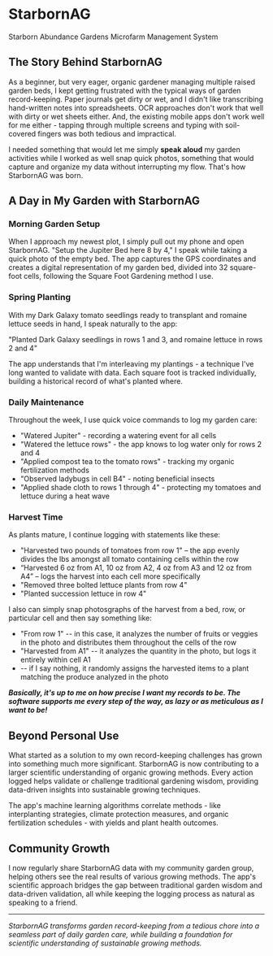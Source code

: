 # StarbornAG
Starborn Abundance Gardens Microfarm Management System

## The Story Behind StarbornAG

As a beginner, but very eager, organic gardener managing multiple raised garden beds, I kept getting frustrated with the typical ways of garden record-keeping. Paper journals get dirty or wet, and I didn't like transcribing hand-written notes into spreadsheets. OCR approaches don't work that well with dirty or wet sheets either. And, the existing mobile apps don't work well for me either - tapping through multiple screens and typing with soil-covered fingers was both tedious and impractical.

I needed something that would let me simply **speak aloud** my garden activities while I worked as well snap quick photos, something that would capture and organize my data without interrupting my flow. That's how StarbornAG was born.

## A Day in My Garden with StarbornAG

### Morning Garden Setup

When I approach my newest plot, I simply pull out my phone and open StarbornAG. "Setup the Jupiter Bed here 8 by 4," I speak while taking a quick photo of the empty bed. The app captures the GPS coordinates and creates a digital representation of my garden bed, divided into 32 square-foot cells, following the Square Foot Gardening method I use.

### Spring Planting

With my Dark Galaxy tomato seedlings ready to transplant and romaine lettuce seeds in hand, I speak naturally to the app:

"Planted Dark Galaxy seedlings in rows 1 and 3, and romaine lettuce in rows 2 and 4"

The app understands that I'm interleaving my plantings - a technique I've long wanted to validate with data. Each square foot is tracked individually, building a historical record of what's planted where.

### Daily Maintenance

Throughout the week, I use quick voice commands to log my garden care:

- "Watered Jupiter" - recording a watering event for all cells
- "Watered the lettuce rows" - the app knows to log water only for rows 2 and 4
- "Applied compost tea to the tomato rows" - tracking my organic fertilization methods
- "Observed ladybugs in cell B4" - noting beneficial insects
- "Applied shade cloth to rows 1 through 4" - protecting my tomatoes and lettuce during a heat wave

### Harvest Time

As plants mature, I continue logging with statements like these:

* "Harvested two pounds of tomatoes from row 1" – the app evenly divides the lbs amongst all tomato containing cells within the row
* “Harvested 6 oz from A1, 10 oz from A2, 4 oz from A3 and 12 oz from A4” – logs the harvest into each cell more specifically
* "Removed three bolted lettuce plants from row 4"
* "Planted succession lettuce in row 4"

I also can simply snap photosgraphs of the harvest from a bed, row, or particular cell and then say something like:

* "From row 1" -- in this case, it analyzes the number of fruits or veggies in the photo and distributes them throughout the cells of the row
* "Harvested from A1" -- it analyzes the quantity in the photo, but logs it entirely within cell A1
* <nothing> -- if I say nothing, it randomly assigns the harvested items to a plant matching the produce analyzed in the photo
  
_**Basically, it's up to me on how precise I want my records to be. The software supports me every step of the way, as lazy or as meticulous as I want to be!**_

## Beyond Personal Use

What started as a solution to my own record-keeping challenges has grown into something much more significant. StarbornAG is now contributing to a larger scientific understanding of organic growing methods. Every action logged helps validate or challenge traditional gardening wisdom, providing data-driven insights into sustainable growing techniques.

The app's machine learning algorithms correlate methods - like interplanting strategies, climate protection measures, and organic fertilization schedules - with yields and plant health outcomes.

## Community Growth

I now regularly share StarbornAG data with my community garden group, helping others see the real results of various growing methods. The app's scientific approach bridges the gap between traditional garden wisdom and data-driven validation, all while keeping the logging process as natural as speaking to a friend.

---

*StarbornAG transforms garden record-keeping from a tedious chore into a seamless part of daily garden care, while building a foundation for scientific understanding of sustainable growing methods.*